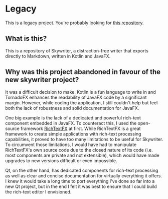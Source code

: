 # Legacy

This is a legacy project. You're probably looking for [this repository](https://github.com/cengels/skywriter).

## What is this?

This is a repository of Skywriter, a distraction-free writer that exports directly to Markdown, written in Kotlin and JavaFX.

## Why was this project abandoned in favour of the new skywriter project?

It was a difficult decision to make. Kotlin is a fun language to write in and TornadoFX enhances the readability of JavaFX code by a significant margin. However, while coding the application, I still couldn't help but feel both the lack of robustness and solid documentation for JavaFX.

One big example is the lack of a dedicated and powerful rich-text component embedded in JavaFX. To counteract this, I used the open-source framework [RichTextFX](https://github.com/FXMisc/RichTextFX) at first. While RichTextFX is a great framework to create simple applications with rich-text processing capabilities, it proved to have too many limitations to be useful for Skywriter. To circumvent those limitations, I would have had to manipulate RichTextFX's own source code due to the closed nature of its code (i.e. most components are private and not extensible), which would have made upgrades to new versions difficult or even impossible.

Qt, on the other hand, has dedicated components for rich-text processing as well as clear and concise documentation for virtually everything it offers. I knew it would take a long time to port everything I've done so far into a new Qt project, but in the end I felt it was best to ensure that I could build the rich-text editor I envisioned.
